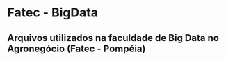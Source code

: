 # Fatec - BigData

## Arquivos utilizados na faculdade de Big Data no Agronegócio (Fatec - Pompéia)
